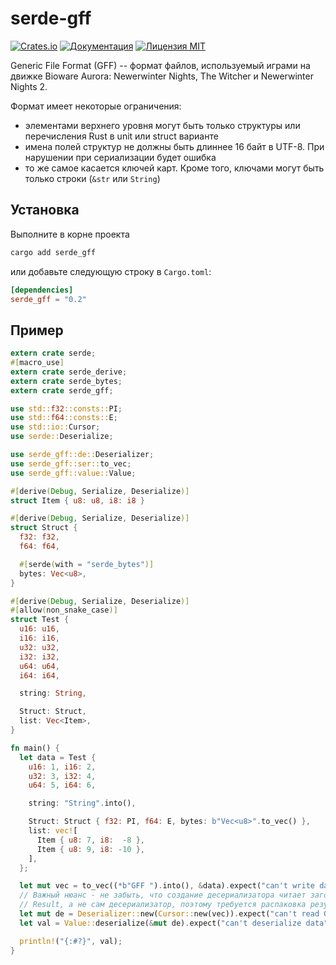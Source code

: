 serde-gff
=========
[![Crates.io](https://img.shields.io/crates/v/serde_gff.svg)](https://crates.io/crates/serde_gff)
[![Документация](https://docs.rs/serde-gff/badge.svg)](https://docs.rs/serde-gff)
[![Лицензия MIT](https://img.shields.io/crates/l/serde_gff.svg)](https://github.com/Mingun/serde-gff/blob/master/LICENSE)

Generic File Format (GFF) -- формат файлов, используемый играми на движке Bioware Aurora:
Newerwinter Nights, The Witcher и Newerwinter Nights 2.

Формат имеет некоторые ограничения:
- элементами верхнего уровня могут быть только структуры или перечисления Rust в unit или struct варианте
- имена полей структур не должны быть длиннее 16 байт в UTF-8. При нарушении при сериализации будет ошибка
- то же самое касается ключей карт. Кроме того, ключами могут быть только строки (`&str` или `String`)

Установка
---------
Выполните в корне проекта
```sh
cargo add serde_gff
```
или добавьте следующую строку в `Cargo.toml`:
```toml
[dependencies]
serde_gff = "0.2"
```

Пример
------
```rust
extern crate serde;
#[macro_use]
extern crate serde_derive;
extern crate serde_bytes;
extern crate serde_gff;

use std::f32::consts::PI;
use std::f64::consts::E;
use std::io::Cursor;
use serde::Deserialize;

use serde_gff::de::Deserializer;
use serde_gff::ser::to_vec;
use serde_gff::value::Value;

#[derive(Debug, Serialize, Deserialize)]
struct Item { u8: u8, i8: i8 }

#[derive(Debug, Serialize, Deserialize)]
struct Struct {
  f32: f32,
  f64: f64,

  #[serde(with = "serde_bytes")]
  bytes: Vec<u8>,
}

#[derive(Debug, Serialize, Deserialize)]
#[allow(non_snake_case)]
struct Test {
  u16: u16,
  i16: i16,
  u32: u32,
  i32: i32,
  u64: u64,
  i64: i64,

  string: String,

  Struct: Struct,
  list: Vec<Item>,
}

fn main() {
  let data = Test {
    u16: 1, i16: 2,
    u32: 3, i32: 4,
    u64: 5, i64: 6,

    string: "String".into(),

    Struct: Struct { f32: PI, f64: E, bytes: b"Vec<u8>".to_vec() },
    list: vec![
      Item { u8: 7, i8:  -8 },
      Item { u8: 9, i8: -10 },
    ],
  };

  let mut vec = to_vec((*b"GFF ").into(), &data).expect("can't write data");
  // Важный нюанс - не забыть, что создание десериализатора читает заголовок и возвращает
  // Result, а не сам десериализатор, поэтому требуется распаковка результата
  let mut de = Deserializer::new(Cursor::new(vec)).expect("can't read GFF header");
  let val = Value::deserialize(&mut de).expect("can't deserialize data");

  println!("{:#?}", val);
}
```